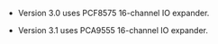 - Version 3.0 uses PCF8575 16-channel IO expander.

- Version 3.1 uses PCA9555 16-channel IO expander.
